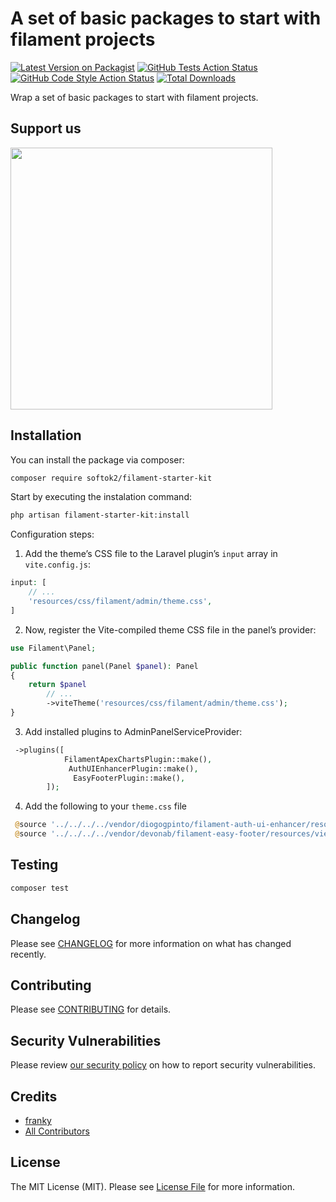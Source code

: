 # A set of basic packages to start with filament projects

[![Latest Version on Packagist](https://img.shields.io/packagist/v/softok2/filament-starter-kit.svg?style=flat-square)](https://packagist.org/packages/softok2/filament-starter-kit)
[![GitHub Tests Action Status](https://img.shields.io/github/actions/workflow/status/softok2/filament-starter-kit/run-tests.yml?branch=main&label=tests&style=flat-square)](https://github.com/softok2/filament-starter-kit/actions?query=workflow%3Arun-tests+branch%3Amain)
[![GitHub Code Style Action Status](https://img.shields.io/github/actions/workflow/status/softok2/filament-starter-kit/fix-php-code-style-issues.yml?branch=main&label=code%20style&style=flat-square)](https://github.com/softok2/filament-starter-kit/actions?query=workflow%3A"Fix+PHP+code+style+issues"+branch%3Amain)
[![Total Downloads](https://img.shields.io/packagist/dt/softok2/filament-starter-kit.svg?style=flat-square)](https://packagist.org/packages/softok2/filament-starter-kit)


Wrap a set of basic packages to start with filament projects. 

## Support us

[<img src="https://mir-s3-cdn-cf.behance.net/project_modules/max_632_webp/af150716842105.562b217f14d54.jpg" width="419px" />](https://softok2.com/)


## Installation

You can install the package via composer:

```bash
composer require softok2/filament-starter-kit
```

Start by executing the instalation command:
```bash
php artisan filament-starter-kit:install
```


Configuration steps:

1. Add the theme’s CSS file to the Laravel plugin’s `input` array in `vite.config.js`:

```php
input: [
    // ...
    'resources/css/filament/admin/theme.css',
]
```

2. Now, register the Vite-compiled theme CSS file in the panel’s provider:

```php
use Filament\Panel;

public function panel(Panel $panel): Panel
{
    return $panel
        // ...
        ->viteTheme('resources/css/filament/admin/theme.css');
}
```

3. Add installed plugins to AdminPanelServiceProvider:

```php
 ->plugins([
            FilamentApexChartsPlugin::make(),
             AuthUIEnhancerPlugin::make(),
              EasyFooterPlugin::make(),
        ]);
```

4. Add the following to your `theme.css` file

```php
 @source '../../../../vendor/diogogpinto/filament-auth-ui-enhancer/resources/**/*.blade.php';
 @source '../../../../vendor/devonab/filament-easy-footer/resources/views!**!*'
```

## Testing

```bash
composer test
```

## Changelog

Please see [CHANGELOG](CHANGELOG.md) for more information on what has changed recently.

## Contributing

Please see [CONTRIBUTING](CONTRIBUTING.md) for details.

## Security Vulnerabilities

Please review [our security policy](../../security/policy) on how to report security vulnerabilities.

## Credits

- [franky](https://github.com/softok2)
- [All Contributors](../../contributors)

## License

The MIT License (MIT). Please see [License File](LICENSE.md) for more information.
